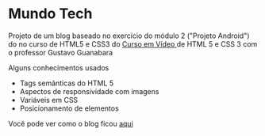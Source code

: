 # Mundo Tech

Projeto de um blog baseado no exercício do módulo 2 ("Projeto Android") do no curso de HTML5 e CSS3 do 
<a href="https://www.cursoemvideo.com/" target="_blank">
Curso em Vídeo </a> de HTML 5 e CSS 3 com o professor Gustavo Guanabara

Alguns conhecimentos usados
- Tags semânticas do HTML 5 
- Aspectos de responsividade com imagens
- Variáveis em CSS
- Posicionamento de elementos 

Você pode ver como o blog ficou <a href="https://matheusvieira17.github.io/mundo-tech/" target="_blank" > aqui </a>
